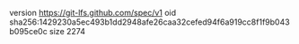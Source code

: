 version https://git-lfs.github.com/spec/v1
oid sha256:1429230a5ec493b1dd2948afe26caa32cefed94f6a919cc8f1f9b043b095ce0c
size 2274
